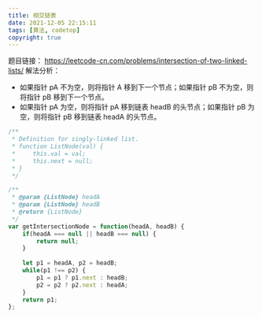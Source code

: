 ```yaml
---
title: 相交链表
date: 2021-12-05 22:15:11
tags: [算法, codetop]
copyright: true
---
```

题目链接：
https://leetcode-cn.com/problems/intersection-of-two-linked-lists/
解法分析：
- 如果指针 pA 不为空，则将指针 A 移到下一个节点；如果指针 pB 不为空，则将指针 pB 移到下一个节点。
- 如果指针 pA 为空，则将指针 pA 移到链表 headB 的头节点；如果指针 pB 为空，则将指针 pB 移到链表 headA 的头节点。

```js
/**
 * Definition for singly-linked list.
 * function ListNode(val) {
 *     this.val = val;
 *     this.next = null;
 * }
 */

/**
 * @param {ListNode} headA
 * @param {ListNode} headB
 * @return {ListNode}
 */
var getIntersectionNode = function(headA, headB) {
    if(headA === null || headB === null) {
        return null;
    }
    
    let p1 = headA, p2 = headB;
    while(p1 !== p2) {
        p1 = p1 ? p1.next : headB;
        p2 = p2 ? p2.next : headA;
    }
    return p1;
};
```